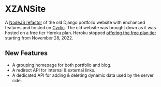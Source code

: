 # XZANSite

A [NodeJS refactor](https://xzansite.cyclic.app/) of the old Django portfolio website with enchanced features and hosted on [Cyclic](cyclic.sh/). The old website was brought down as it was hosted on a free tier Heroku plan. Heroku stopped [offering the free plan tier](https://blog.heroku.com/next-chapter) starting from November 28, 2022.

## New Features

<ul>
	<li>A grouping homepage for both portfolio and blog.</li>
	<li>A redirect API for internal & external links.</li>
	<li>A dedicated API for adding & deleting dynamic data used by the server side.</li>
</ul>